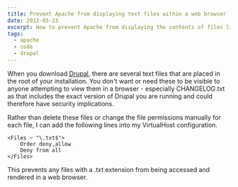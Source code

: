 ```yaml
---
title: Prevent Apache from displaying text files within a web browser
date: 2012-05-23
excerpt: How to prevent Apache from displaying the contents of files like CHANGELOG.txt.
tags:
  - apache
  - code
  - drupal
---
```

When you download [Drupal](http://drupal.org/project/drupal), there are several text files that are placed in the root of your installation. You don't want or need these to be visible to anyone attempting to view them in a browser - especially CHANGELOG.txt as that includes the exact version of Drupal you are running and could therefore have security implications.

Rather than delete these files or change the file permissions manually for each file, I can add the following lines into my VirtualHost configuration.

```language-apacheconf
<Files ~ "\.txt$">
    Order deny,allow
    Deny from all
</Files>
```

This prevents any files with a .txt extension from being accessed and rendered in a web browser.
